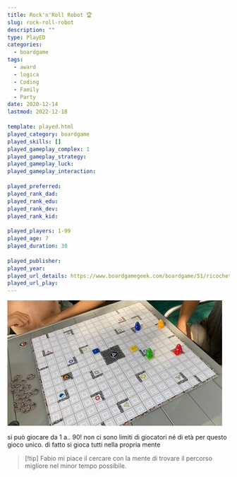 ```yaml
---
title: Rock'n'Roll Robot 🏆
slug: rock-roll-robot
description: ""
type: PlayED
categories:
  - boardgame
tags:
  - award
  - logica
  - Coding
  - Family
  - Party
date: 2020-12-14
lastmod: 2022-12-18

template: played.html
played_category: boardgame
played_skills: []
played_gameplay_complex: 1
played_gameplay_strategy: 
played_gameplay_luck: 
played_gameplay_interaction: 

played_preferred: 
played_rank_dad: 
played_rank_edu: 
played_rank_dev: 
played_rank_kid: 

played_players: 1-99
played_age: 7
played_duration: 30

played_publisher: 
played_year: 
played_url_details: https://www.boardgamegeek.com/boardgame/51/ricochet-robots
played_url_play: 
---
```


![](../../assets/img/played/boardgame/rockrollrobot.webp)

si può giocare da 1 a.. 90!
non ci sono limiti di giocatori né di età per questo gioco unico.
di fatto si gioca tutti nella propria mente

> [!tip] Fabio
> mi piace il cercare con la mente di trovare il percorso migliore nel minor tempo possibile.
